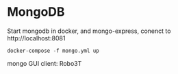 # MongoDB

Start mongodb in docker, and mongo-express, conenct to http://localhost:8081
```
docker-compose -f mongo.yml up
```

mongo GUI client: Robo3T
